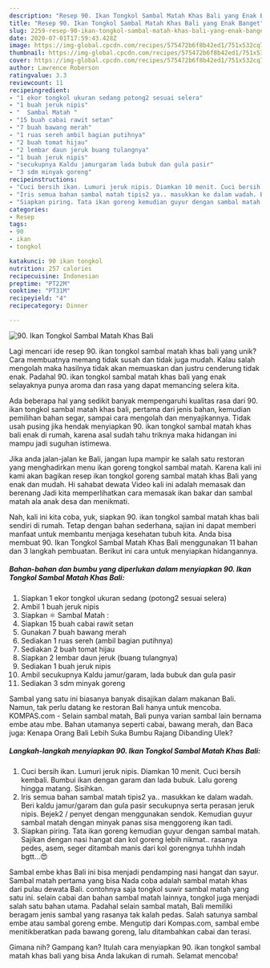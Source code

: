 ```yaml
---
description: "Resep 90. Ikan Tongkol Sambal Matah Khas Bali yang Enak Banget"
title: "Resep 90. Ikan Tongkol Sambal Matah Khas Bali yang Enak Banget"
slug: 2259-resep-90-ikan-tongkol-sambal-matah-khas-bali-yang-enak-banget
date: 2020-07-01T17:59:43.428Z
image: https://img-global.cpcdn.com/recipes/575472b6f8b42ed1/751x532cq70/90-ikan-tongkol-sambal-matah-khas-bali-foto-resep-utama.jpg
thumbnail: https://img-global.cpcdn.com/recipes/575472b6f8b42ed1/751x532cq70/90-ikan-tongkol-sambal-matah-khas-bali-foto-resep-utama.jpg
cover: https://img-global.cpcdn.com/recipes/575472b6f8b42ed1/751x532cq70/90-ikan-tongkol-sambal-matah-khas-bali-foto-resep-utama.jpg
author: Lawrence Roberson
ratingvalue: 3.3
reviewcount: 11
recipeingredient:
- "1 ekor tongkol ukuran sedang potong2 sesuai selera"
- "1 buah jeruk nipis"
- "  Sambal Matah "
- "15 buah cabai rawit setan"
- "7 buah bawang merah"
- "1 ruas sereh ambil bagian putihnya"
- "2 buah tomat hijau"
- "2 lembar daun jeruk buang tulangnya"
- "1 buah jeruk nipis"
- "secukupnya Kaldu jamurgaram lada bubuk dan gula pasir"
- "3 sdm minyak goreng"
recipeinstructions:
- "Cuci bersih ikan. Lumuri jeruk nipis. Diamkan 10 menit. Cuci bersih kembali. Bumbui ikan dengan garam dan lada bubuk. Lalu goreng hingga matang. Sisihkan."
- "Iris semua bahan sambal matah tipis2 ya.. masukkan ke dalam wadah. Beri kaldu jamur/garam dan gula pasir secukupnya serta perasan jeruk nipis. Bejek2 / penyet dengan menggunakan sendok. Kemudian guyur sambal matah dengan minyak panas sisa menggoreng ikan tadi."
- "Siapkan piring. Tata ikan goreng kemudian guyur dengan sambal matah. Sajikan dengan nasi hangat dan kol goreng lebih nikmat.. rasanya pedes, asem, seger ditambah manis dari kol gorengnya tuhhh indah bgtt...😍"
categories:
- Resep
tags:
- 90
- ikan
- tongkol

katakunci: 90 ikan tongkol 
nutrition: 257 calories
recipecuisine: Indonesian
preptime: "PT22M"
cooktime: "PT31M"
recipeyield: "4"
recipecategory: Dinner

---
```



![90. Ikan Tongkol Sambal Matah Khas Bali](https://img-global.cpcdn.com/recipes/575472b6f8b42ed1/751x532cq70/90-ikan-tongkol-sambal-matah-khas-bali-foto-resep-utama.jpg)

Lagi mencari ide resep 90. ikan tongkol sambal matah khas bali yang unik? Cara membuatnya memang tidak susah dan tidak juga mudah. Kalau salah mengolah maka hasilnya tidak akan memuaskan dan justru cenderung tidak enak. Padahal 90. ikan tongkol sambal matah khas bali yang enak selayaknya punya aroma dan rasa yang dapat memancing selera kita.

Ada beberapa hal yang sedikit banyak mempengaruhi kualitas rasa dari 90. ikan tongkol sambal matah khas bali, pertama dari jenis bahan, kemudian pemilihan bahan segar, sampai cara mengolah dan menyajikannya. Tidak usah pusing jika hendak menyiapkan 90. ikan tongkol sambal matah khas bali enak di rumah, karena asal sudah tahu triknya maka hidangan ini mampu jadi suguhan istimewa.

Jika anda jalan-jalan ke Bali, jangan lupa mampir ke salah satu restoran yang menghadirkan menu ikan goreng tongkol sambal matah. Karena kali ini kami akan bagikan resep ikan tongkol goreng sambal matah khas Bali yang enak dan mudah. Hi sahabat dewata Video kali ini adalah memasak dan berenang Jadi kita memperlihatkan cara memasak ikan bakar dan sambal matah ala anak desa dan menikmati.


Nah, kali ini kita coba, yuk, siapkan 90. ikan tongkol sambal matah khas bali sendiri di rumah. Tetap dengan bahan sederhana, sajian ini dapat memberi manfaat untuk membantu menjaga kesehatan tubuh kita. Anda bisa membuat 90. Ikan Tongkol Sambal Matah Khas Bali menggunakan 11 bahan dan 3 langkah pembuatan. Berikut ini cara untuk menyiapkan hidangannya.

<!--inarticleads1-->

##### Bahan-bahan dan bumbu yang diperlukan dalam menyiapkan 90. Ikan Tongkol Sambal Matah Khas Bali:

1. Siapkan 1 ekor tongkol ukuran sedang (potong2 sesuai selera)
1. Ambil 1 buah jeruk nipis
1. Siapkan  ⚛️ Sambal Matah :
1. Siapkan 15 buah cabai rawit setan
1. Gunakan 7 buah bawang merah
1. Sediakan 1 ruas sereh (ambil bagian putihnya)
1. Sediakan 2 buah tomat hijau
1. Siapkan 2 lembar daun jeruk (buang tulangnya)
1. Sediakan 1 buah jeruk nipis
1. Ambil secukupnya Kaldu jamur/garam, lada bubuk dan gula pasir
1. Sediakan 3 sdm minyak goreng


Sambal yang satu ini biasanya banyak disajikan dalam makanan Bali. Namun, tak perlu datang ke restoran Bali hanya untuk mencoba. KOMPAS.com - Selain sambal matah, Bali punya varian sambal lain bernama embe atau mbe. Bahan utamanya seperti cabai, bawang merah, dan Baca juga: Kenapa Orang Bali Lebih Suka Bumbu Rajang Dibanding Ulek? 

<!--inarticleads2-->

##### Langkah-langkah menyiapkan 90. Ikan Tongkol Sambal Matah Khas Bali:

1. Cuci bersih ikan. Lumuri jeruk nipis. Diamkan 10 menit. Cuci bersih kembali. Bumbui ikan dengan garam dan lada bubuk. Lalu goreng hingga matang. Sisihkan.
1. Iris semua bahan sambal matah tipis2 ya.. masukkan ke dalam wadah. Beri kaldu jamur/garam dan gula pasir secukupnya serta perasan jeruk nipis. Bejek2 / penyet dengan menggunakan sendok. Kemudian guyur sambal matah dengan minyak panas sisa menggoreng ikan tadi.
1. Siapkan piring. Tata ikan goreng kemudian guyur dengan sambal matah. Sajikan dengan nasi hangat dan kol goreng lebih nikmat.. rasanya pedes, asem, seger ditambah manis dari kol gorengnya tuhhh indah bgtt...😍


Sambal embe khas Bali ini bisa menjadi pendamping nasi hangat dan sayur. Sambal matah pertama yang bisa Nada coba adalah sambal matah khas dari pulau dewata Bali. contohnya saja tongkol suwir sambal matah yang satu ini. selain cabai dan bahan sambal matah lainnya, tongkol juga menjadi salah satu bahan utama. Padahal selain sambal matah, Bali memiliki beragam jenis sambal yang rasanya tak kalah pedas. Salah satunya sambal embe atau sambal goreng embe. Mengutip dari Kompas.com, sambal embe menitikberatkan pada bawang goreng, lalu ditambahkan cabai dan terasi. 

Gimana nih? Gampang kan? Itulah cara menyiapkan 90. ikan tongkol sambal matah khas bali yang bisa Anda lakukan di rumah. Selamat mencoba!
